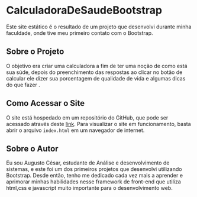 # CalculadoraDeSaudeBootstrap 

Este site estático é o resultado de um projeto que desenvolvi durante minha faculdade, onde tive meu primeiro contato com o Bootstrap. 

## Sobre o Projeto

O objetivo era criar uma calculadora a fim de ter uma noção de como está sua súde, depois do preenchimento das respostas ao clicar no botão de calcular ele dizer sua porcentagem de qualidade de vida e algumas dicas do que fazer .  

## Como Acessar o Site

O site está hospedado em um repositório do GitHub, que pode ser acessado através deste [link](https://github.com/augustocsar/CalculadoraDeSaudeBootstrap). Para visualizar o site em funcionamento, basta abrir o arquivo `index.html` em um navegador de internet.

## Sobre o Autor

Eu sou Augusto César, estudante de Análise e desenvolvimento de sistemas, e este foi um dos primeiros projetos que desenvolvi utilizando Bootstrap. Desde então, tenho me dedicado cada vez mais a aprender e aprimorar minhas habilidades nesse framework de front-end que utiliza html,css e javascript muito importante para o desenvolvimento web. 

